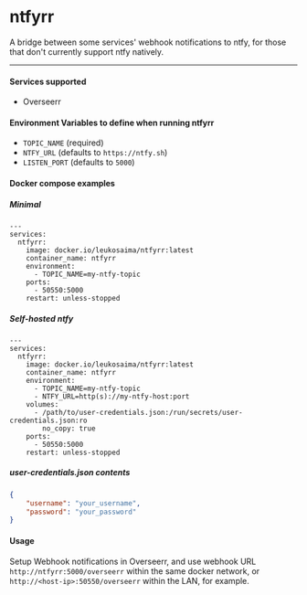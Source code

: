 # ntfyrr

A bridge between some services' webhook notifications to ntfy, for those that don't currently support ntfy natively.

---

#### Services supported

- Overseerr

#### Environment Variables to define when running ntfyrr

- `TOPIC_NAME` (required)
- `NTFY_URL` (defaults to `https://ntfy.sh`)
- `LISTEN_PORT` (defaults to `5000`)

#### Docker compose examples

##### Minimal

``` docker
---
services:
  ntfyrr:
    image: docker.io/leukosaima/ntfyrr:latest
    container_name: ntfyrr
    environment:
      - TOPIC_NAME=my-ntfy-topic
    ports:
      - 50550:5000
    restart: unless-stopped
```

##### Self-hosted ntfy

``` docker
---
services:
  ntfyrr:
    image: docker.io/leukosaima/ntfyrr:latest
    container_name: ntfyrr
    environment:
      - TOPIC_NAME=my-ntfy-topic
      - NTFY_URL=http(s)://my-ntfy-host:port
    volumes:
      - /path/to/user-credentials.json:/run/secrets/user-credentials.json:ro
        no_copy: true
    ports:
      - 50550:5000
    restart: unless-stopped
```

##### user-credentials.json contents

``` json 
{
    "username": "your_username",
    "password": "your_password"
}
```

#### Usage

Setup Webhook notifications in Overseerr, and use webhook URL `http://ntfyrr:5000/overseerr` within the same docker network, or `http://<host-ip>:50550/overseerr` within the LAN, for example.
